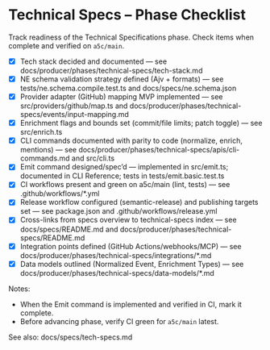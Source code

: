 # Technical Specs – Phase Checklist

Track readiness of the Technical Specifications phase. Check items when complete and verified on `a5c/main`.

- [x] Tech stack decided and documented — see docs/producer/phases/technical-specs/tech-stack.md
- [x] NE schema validation strategy defined (Ajv + formats) — see tests/ne.schema.compile.test.ts and docs/specs/ne.schema.json
- [x] Provider adapter (GitHub) mapping MVP implemented — see src/providers/github/map.ts and docs/producer/phases/technical-specs/events/input-mapping.md
- [x] Enrichment flags and bounds set (commit/file limits; patch toggle) — see src/enrich.ts
- [x] CLI commands documented with parity to code (normalize, enrich, mentions) — see docs/producer/phases/technical-specs/apis/cli-commands.md and src/cli.ts
- [x] Emit command designed/spec’d — implemented in src/emit.ts; documented in CLI Reference; tests in tests/emit.basic.test.ts
- [x] CI workflows present and green on a5c/main (lint, tests) — see .github/workflows/*.yml
- [x] Release workflow configured (semantic-release) and publishing targets set — see package.json and .github/workflows/release.yml
- [x] Cross-links from specs overview to technical-specs index — see docs/specs/README.md and docs/producer/phases/technical-specs/README.md
- [x] Integration points defined (GitHub Actions/webhooks/MCP) — see docs/producer/phases/technical-specs/integrations/*.md
- [x] Data models outlined (Normalized Event, Enrichment Types) — see docs/producer/phases/technical-specs/data-models/*.md

Notes:
- When the Emit command is implemented and verified in CI, mark it complete.
- Before advancing phase, verify CI green for `a5c/main` latest.

See also: docs/specs/tech-specs.md
